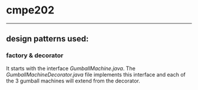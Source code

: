 # cmpe202
---
## design patterns used: 
### factory & decorator
It starts with the interface *GumballMachine.java*. The *GumballMachineDecorator.java* file implements this interface and each of the 3 gumball machines will extend from the decorator. 